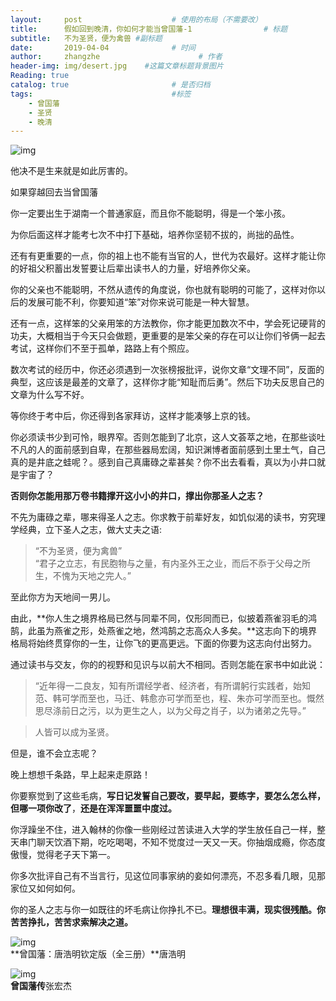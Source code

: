 ```yaml
---
layout:     post                    # 使用的布局（不需要改）
title:      假如回到晚清，你如何才能当曾国藩-1                # 标题 
subtitle:   不为圣贤，便为禽兽﻿ #副标题
date:       2019-04-04              # 时间
author:     zhangzhe                      # 作者
header-img: img/desert.jpg    #这篇文章标题背景图片
Reading: true
catalog: true                       # 是否归档
tags:                               #标签
    - 曾国藩
    - 圣贤
    - 晚清
---
```




![img](https://easyreadfs.nosdn.127.net/088fee7601b44d4d9f6e1549602833cc_15488565845430.jpg)





他决不是生来就是如此厉害的。



如果穿越回去当曾国藩



你一定要出生于湖南一个普通家庭，而且你不能聪明，得是一个笨小孩。



为你后面这样才能考七次不中打下基础，培养你坚韧不拔的，尚拙的品性。



还有有更重要的一点，你的祖上也不能有当官的人，世代为农最好。这样才能让你的好祖父积蓄出发誓要让后辈出读书人的力量，好培养你父亲。



你的父亲也不能聪明，不然从遗传的角度说，你也就有聪明的可能了，这样对你以后的发展可能不利，你要知道“笨”对你来说可能是一种大智慧。



还有一点，这样笨的父亲用笨的方法教你，你才能更加数次不中，学会死记硬背的功夫，大概相当于今天只会做题，更重要的是笨父亲的存在可以让你们爷俩一起去考试，这样你们不至于孤单，路路上有个照应。



数次考试的经历中，你还必须遇到一次张榜报批评，说你文章“文理不同”，反面的典型，这应该是最差的文章了，这样你才能“知耻而后勇”。然后下功夫反思自己的文章为什么写不好。



等你终于考中后，你还得到各家拜访，这样才能凑够上京的钱。



你必须读书少到可怜，眼界窄。否则怎能到了北京，这人文荟萃之地，在那些谈吐不凡的人的面前感到自卑，在那些器局宏阔，知识渊博者面前感到土里土气，自己真的是井底之蛙呢？。感到自己真庸碌之辈甚矣？你不出去看看，真以为小井口就是宇宙了？

**否则你怎能用那万卷书籍撑开这小小的井口，撑出你那圣人之志？**



不先为庸碌之辈，哪来得圣人之志。你求教于前辈好友，如饥似渴的读书，穷究理学经典，立下圣人之志，做大丈夫之语:
> “不为圣贤，便为禽兽”  
“君子之立志，有民胞物与之量，有内圣外王之业，而后不忝于父母之所生，不愧为天地之完人。”

至此你方为天地间一男儿。

由此，**你人生之境界格局已然与同辈不同，仅形同而已，似披着燕雀羽毛的鸿鹄，此虽为燕雀之形，处燕雀之地，然鸿鹄之志高众人多矣。**这志向下的境界格局将始终贯穿你的一生，让你飞的更高更远。下面的你要为这志向付出努力。



通过读书与交友，你的的视野和见识与以前大不相同。否则怎能在家书中如此说：
> “近年得一二良友，知有所谓经学者、经济者，有所谓躬行实践者，始知范、韩可学而至也，马迁、韩愈亦可学而至也，程、朱亦可学而至也。慨然思尽涤前日之污，以为更生之人，以为父母之肖子，以为诸弟之先导。”





> 人皆可以成为圣贤。



  
但是，谁不会立志呢？ 

晚上想想千条路，早上起来走原路！  

你要察觉到了这些毛病，**写日记发誓自己要改，要早起，要练字，要怎么怎么样，但哪一项你改了**，**还是在浑浑噩噩中度过。**



你浮躁坐不住，进入翰林的你像一些刚经过苦读进入大学的学生放任自己一样，整天串门聊天饮酒下期，吃吃喝喝，不知不觉度过一天又一天。你抽烟成瘾，你态度傲慢，觉得老子天下第一。  

你多次批评自己有不当言行，见这位同事家纳的妾如何漂亮，不忍多看几眼，见那家位又如何如何。


你的圣人之志与你一如既往的坏毛病让你挣扎不已。**理想很丰满，现实很残酷。你苦苦挣扎，苦苦求索解决之道。**





![img](https://easyreadfs.nosdn.127.net/sonom5khP7Hz-9KBr_o97w==/8796093023276377248)  
**曾国藩：唐浩明钦定版（全三册）**唐浩明





![img](https://easyreadfs.nosdn.127.net/aeba9631e6f14e5198d853fd026247af_1547517373808.jpg)  
**曾国藩传**张宏杰

